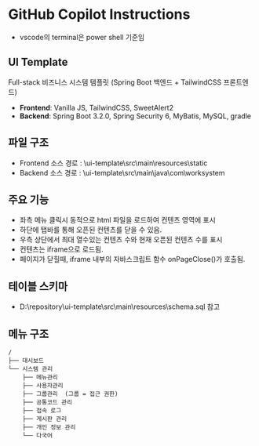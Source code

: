 # GitHub Copilot Instructions

- vscode의 terminal은 power shell 기준임

## UI Template
Full-stack 비즈니스 시스템 템플릿 (Spring Boot 백엔드 + TailwindCSS 프론트엔드)
- **Frontend**: Vanilla JS, TailwindCSS, SweetAlert2
- **Backend**: Spring Boot 3.2.0, Spring Security 6, MyBatis, MySQL, gradle

## 파일 구조
- Frontend 소스 경로 : \ui-template\src\main\resources\static
- Backend 소스 경로 :  \ui-template\src\main\java\com\worksystem

## 주요 기능
- 좌측 메뉴 클릭시 동적으로 html 파일을 로드하여 컨텐츠 영역에 표시
- 하단에 탭바를 통해 오픈된 컨텐츠를 닫을 수 있음. 
- 우측 상단에서 최대 열수있는 컨텐츠 수와 현재 오픈된 컨텐츠 수를 표시
- 컨텐츠는 iframe으로 로드됨.
- 페이지가 닫힐때, iframe 내부의 자바스크립트 함수 onPageClose()가 호출됨.

## 테이블 스키마
- D:\repository\ui-template\src\main\resources\schema.sql 참고

## 메뉴 구조
```
/
├── 대시보드
└── 시스템 관리
    ├── 메뉴관리
    ├── 사용자관리 
    ├── 그룹관리  (그룹 = 접근 권한)
    ├── 공통코드 관리
    ├── 접속 로그
    ├── 게시판 관리
    ├── 개인 정보 관리
    └── 다국어

```